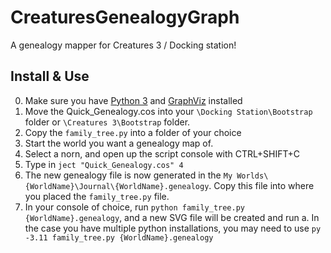 # CreaturesGenealogyGraph
A genealogy mapper for Creatures 3 / Docking station!

## Install & Use

0. Make sure you have [Python 3]([url](https://www.python.org/downloads/)) and [GraphViz]([url](https://graphviz.org/download/)) installed
1. Move the Quick_Genealogy.cos into your `\Docking Station\Bootstrap` folder or `\Creatures 3\Bootstrap` folder.
2. Copy the `family_tree.py` into a folder of your choice
3. Start the world you want a genealogy map of.
4. Select a norn, and open up the script console with CTRL+SHIFT+C
5. Type in `ject "Quick_Genealogy.cos" 4`
6. The new genealogy file is now generated in the `My Worlds\{WorldName}\Journal\{WorldName}.genealogy`. Copy this file into where you placed the `family_tree.py` file.
7. In your console of choice, run `python family_tree.py {WorldName}.genealogy`, and a new SVG file will be created and run
   a. In the case you have multiple python installations, you may need to use `py -3.11 family_tree.py {WorldName}.genealogy`
